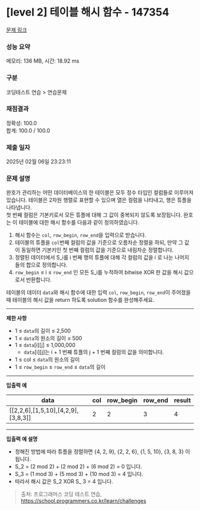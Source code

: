 # \[level 2] 테이블 해시 함수 - 147354

[문제 링크](https://school.programmers.co.kr/learn/courses/30/lessons/147354)

### 성능 요약

메모리: 136 MB, 시간: 18.92 ms

### 구분

코딩테스트 연습 > 연습문제

### 채점결과

정확성: 100.0\
합계: 100.0 / 100.0

### 제출 일자

2025년 02월 06일 23:23:11

### 문제 설명

완호가 관리하는 어떤 데이터베이스의 한 테이블은 모두 정수 타입인 컬럼들로 이루어져 있습니다. 테이블은 2차원 행렬로 표현할 수 있으며 열은 컬럼을 나타내고, 행은 튜플을 나타냅니다.\
첫 번째 컬럼은 기본키로서 모든 튜플에 대해 그 값이 중복되지 않도록 보장됩니다. 완호는 이 테이블에 대한 해시 함수를 다음과 같이 정의하였습니다.

1. 해시 함수는 `col`, `row_begin`, `row_end`을 입력으로 받습니다.
2. 테이블의 튜플을 `col`번째 컬럼의 값을 기준으로 오름차순 정렬을 하되, 만약 그 값이 동일하면 기본키인 첫 번째 컬럼의 값을 기준으로 내림차순 정렬합니다.
3. 정렬된 데이터에서 S\_i를 i 번째 행의 튜플에 대해 각 컬럼의 값을 i 로 나눈 나머지들의 합으로 정의합니다.
4. `row_begin` ≤ i ≤ `row_end` 인 모든 S\_i를 누적하여 bitwise XOR 한 값을 해시 값으로서 반환합니다.

테이블의 데이터 `data`와 해시 함수에 대한 입력 `col`, `row_begin`, `row_end`이 주어졌을 때 테이블의 해시 값을 return 하도록 solution 함수를 완성해주세요.

***

**제한 사항**

* 1 ≤ `data`의 길이 ≤ 2,500
* 1 ≤ `data`의 원소의 길이 ≤ 500
* 1 ≤ `data`\[i]\[j] ≤ 1,000,000
  * `data`\[i]\[j]는 i + 1 번째 튜플의 j + 1 번째 컬럼의 값을 의미합니다.
* 1 ≤ col ≤ `data`의 원소의 길이
* 1 ≤ `row_begin` ≤ `row_end` ≤ `data`의 길이

***

**입출력 예**

| data                                    | col | row\_begin | row\_end | result |
| --------------------------------------- | --- | ---------- | -------- | ------ |
| \[\[2,2,6],\[1,5,10],\[4,2,9],\[3,8,3]] | 2   | 2          | 3        | 4      |

***

**입출력 예 설명**

* 정해진 방법에 따라 튜플을 정렬하면 {4, 2, 9}, {2, 2, 6}, {1, 5, 10}, {3, 8, 3} 이 됩니다.
* S\_2 = (2 mod 2) + (2 mod 2) + (6 mod 2) = 0 입니다.
* S\_3 = (1 mod 3) + (5 mod 3) + (10 mod 3) = 4 입니다.
* 따라서 해시 값은 S\_2 XOR S\_ 3 = 4 입니다.

> 출처: 프로그래머스 코딩 테스트 연습, https://school.programmers.co.kr/learn/challenges

